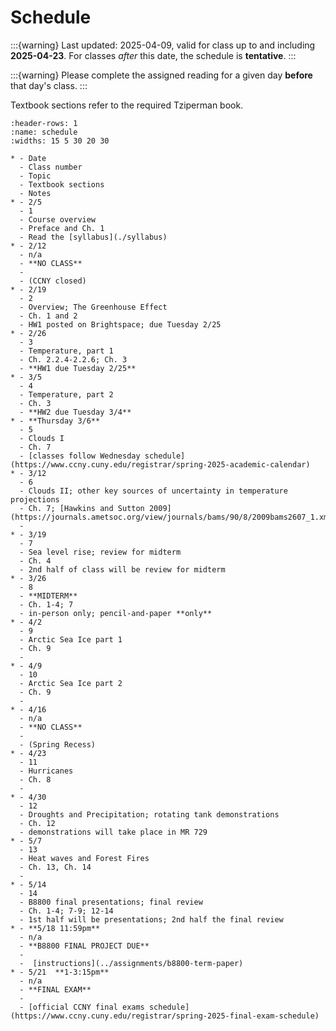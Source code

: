 # Schedule

:::{warning} 
Last updated: 2025-04-09, valid for class up to and including **2025-04-23**.  For classes *after* this date, the schedule is **tentative**. 
:::

:::{warning}
Please complete the assigned reading for a given day **before** that day's class.
:::

Textbook sections refer to the required Tziperman book.


```{list-table}
:header-rows: 1
:name: schedule
:widths: 15 5 30 20 30

* - Date
  - Class number
  - Topic
  - Textbook sections
  - Notes
* - 2/5
  - 1
  - Course overview
  - Preface and Ch. 1
  - Read the [syllabus](./syllabus)
* - 2/12
  - n/a
  - **NO CLASS**
  - 
  - (CCNY closed)
* - 2/19
  - 2
  - Overview; The Greenhouse Effect
  - Ch. 1 and 2
  - HW1 posted on Brightspace; due Tuesday 2/25
* - 2/26
  - 3
  - Temperature, part 1
  - Ch. 2.2.4-2.2.6; Ch. 3
  - **HW1 due Tuesday 2/25**
* - 3/5
  - 4
  - Temperature, part 2
  - Ch. 3
  - **HW2 due Tuesday 3/4**
* - **Thursday 3/6**
  - 5
  - Clouds I
  - Ch. 7
  - [classes follow Wednesday schedule](https://www.ccny.cuny.edu/registrar/spring-2025-academic-calendar)
* - 3/12
  - 6
  - Clouds II; other key sources of uncertainty in temperature projections
  - Ch. 7; [Hawkins and Sutton 2009](https://journals.ametsoc.org/view/journals/bams/90/8/2009bams2607_1.xml)
  - 
* - 3/19
  - 7
  - Sea level rise; review for midterm
  - Ch. 4
  - 2nd half of class will be review for midterm
* - 3/26
  - 8
  - **MIDTERM**
  - Ch. 1-4; 7
  - in-person only; pencil-and-paper **only**
* - 4/2
  - 9
  - Arctic Sea Ice part 1
  - Ch. 9
  - 
* - 4/9
  - 10
  - Arctic Sea Ice part 2
  - Ch. 9
  - 
* - 4/16
  - n/a
  - **NO CLASS**
  - 
  - (Spring Recess)
* - 4/23
  - 11
  - Hurricanes
  - Ch. 8
  - 
* - 4/30
  - 12
  - Droughts and Precipitation; rotating tank demonstrations
  - Ch. 12
  - demonstrations will take place in MR 729
* - 5/7
  - 13
  - Heat waves and Forest Fires
  - Ch. 13, Ch. 14
  -
* - 5/14
  - 14
  - B8800 final presentations; final review
  - Ch. 1-4; 7-9; 12-14
  - 1st half will be presentations; 2nd half the final review
* - **5/18 11:59pm**
  - n/a
  - **B8800 FINAL PROJECT DUE**
  -
  -  [instructions](../assignments/b8800-term-paper)
* - 5/21  **1-3:15pm**
  - n/a
  - **FINAL EXAM**
  -
  - [official CCNY final exams schedule](https://www.ccny.cuny.edu/registrar/spring-2025-final-exam-schedule)


```

